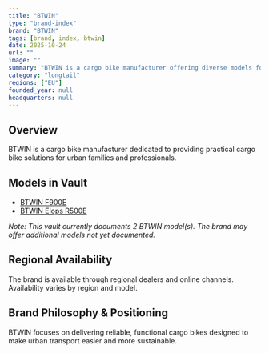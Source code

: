 ```yaml
---
title: "BTWIN"
type: "brand-index"
brand: "BTWIN"
tags: [brand, index, btwin]
date: 2025-10-24
url: ""
image: ""
summary: "BTWIN is a cargo bike manufacturer offering diverse models for families and professionals."
category: "longtail"
regions: ["EU"]
founded_year: null
headquarters: null
---
```


## Overview

BTWIN is a cargo bike manufacturer dedicated to providing practical cargo bike solutions for urban families and professionals.

## Models in Vault

- [BTWIN F900E](f900e.md)
- [BTWIN Elops R500E](r500e.md)

_Note: This vault currently documents 2 BTWIN model(s). The brand may offer additional models not yet documented._

## Regional Availability

The brand is available through regional dealers and online channels. Availability varies by region and model.

## Brand Philosophy & Positioning

BTWIN focuses on delivering reliable, functional cargo bikes designed to make urban transport easier and more sustainable.
